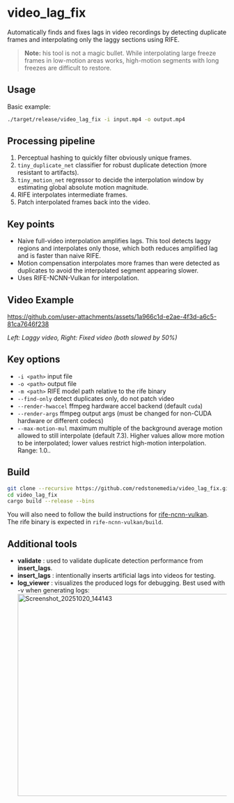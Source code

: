 # video_lag_fix

Automatically finds and fixes lags in video recordings by detecting duplicate frames and interpolating only the laggy sections using RIFE.

> **Note:** his tool is not a magic bullet. While interpolating large freeze frames in low-motion areas works, high-motion segments with long freezes are difficult to restore.

## Usage

Basic example:

```bash
./target/release/video_lag_fix -i input.mp4 -o output.mp4
```

## Processing pipeline

1. Perceptual hashing to quickly filter obviously unique frames.
2. `tiny_duplicate_net` classifier for robust duplicate detection (more resistant to artifacts).
3. `tiny_motion_net` regressor to decide the interpolation window by estimating global absolute motion magnitude.
4. RIFE interpolates intermediate frames.
5. Patch interpolated frames back into the video.

## Key points

* Naive full-video interpolation amplifies lags. This tool detects laggy regions and interpolates only those, which both reduces amplified lag and is faster than naive RIFE.
* Motion compensation interpolates more frames than were detected as duplicates to avoid the interpolated segment appearing slower.
* Uses RIFE-NCNN-Vulkan for interpolation.


## Video Example

https://github.com/user-attachments/assets/1a966c1d-e2ae-4f3d-a6c5-81ca7646f238

*Left: Laggy video, Right: Fixed video*
*(both slowed by 50%)*

## Key options

* `-i <path>` input file
* `-o <path>` output file
* `-m <path>` RIFE model path relative to the rife binary
* `--find-only` detect duplicates only, do not patch video
* `--render-hwaccel` ffmpeg hardware accel backend (default `cuda`)
* `--render-args` ffmpeg output args (must be changed for non-CUDA hardware or different codecs)
* `--max-motion-mul` maximum multiple of the background average motion allowed to still interpolate (default 7.3). Higher values allow more motion to be interpolated; lower values restrict high-motion interpolation. Range: 1.0..

## Build

```bash
git clone --recursive https://github.com/redstonemedia/video_lag_fix.git
cd video_lag_fix
cargo build --release --bins
```

You will also need to follow the build instructions for [rife-ncnn-vulkan](https://github.com/RedstoneMedia/rife-ncnn-vulkan/?tab=readme-ov-file#build-from-source). \
The rife binary is expected in `rife-ncnn-vulkan/build`.


## Additional tools
- **validate** : used to validate duplicate detection performance from **insert_lags**.
- **insert_lags** : intentionally inserts artificial lags into videos for testing.
- **log_viewer** : visualizes the produced logs for debugging. Best used with -v when generating logs: <img width="812" height="464" alt="Screenshot_20251020_144143" src="https://github.com/user-attachments/assets/7ceb7af0-12ed-4b5c-8150-b70021b08be6" />


